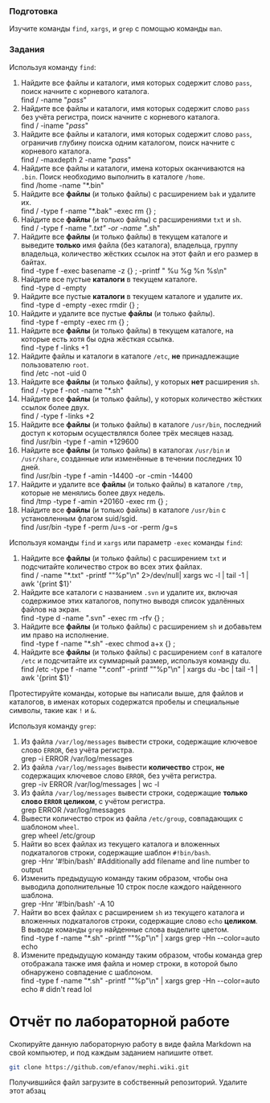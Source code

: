 ### Подготовка

Изучите команды `find`, `xargs`, и `grep` с помощью команды `man`.

### Задания

Используя команду `find`:

1. Найдите все файлы и каталоги, имя которых содержит слово `pass`, поиск начните с корневого каталога.  
find / -name "*pass*"
1. Найдите все файлы и каталоги, имя которых содержит слово `pass` без учёта регистра, поиск начните с корневого каталога.  
find / -iname "*pass*"
1. Найдите все файлы и каталоги, имя которых содержит слово `pass`, ограничив глубину поиска одним каталогом, поиск начните с корневого каталога.  
find / -maxdepth 2 -name "*pass*"
1. Найдите все файлы и каталоги, имена которых оканчиваются на `.bin`. Поиск необходимо выполнить в каталоге `/home`.  
find /home -name "*.bin"
1. Найдите все **файлы** (и только файлы) с расширением `bak` и удалите их.  
find / -type f -name "*.bak" -exec rm {} \;
1. Найдите все **файлы** (и только файлы) с расширениями `txt` и `sh`.  
find / -type f -name "*.txt" -or -name "*.sh"
1. Найдите все **файлы** (и только файлы) в текущем каталоге и выведите **только** имя файла (без каталога), владельца, группу владельца, количество жёстких ссылок на этот файл и его размер в байтах.  
find -type f -exec basename -z {} \; -printf " %u %g %n %s\n"
1. Найдите все пустые **каталоги** в текущем каталоге.  
find -type d -empty
1. Найдите все пустые **каталоги** в текущем каталоге и удалите их.  
find -type d -empty -exec rmdir {} \;
1. Найдите и удалите все пустые **файлы** (и только файлы).  
find -type f -empty -exec rm {} \;
1. Найдите все **файлы** (и только файлы) в текущем каталоге, на которые есть хотя бы одна жёсткая ссылка.  
find -type f -links +1
1. Найдите файлы и каталоги в каталоге `/etc`, **не** принадлежащие пользователю `root`.  
find /etc -not -uid 0
1. Найдите все **файлы** (и только файлы), у которых **нет** расширения `sh`.  
find / -type f -not -name "*.sh"
1. Найдите все **файлы** (и только файлы), у которых количество жёстких ссылок более двух.  
find / -type f -links +2
1. Найдите все **файлы** (и только файлы) в каталоге `/usr/bin`, последний доступ к которым осуществлялся более трёх месяцев назад.  
find /usr/bin -type f -amin +129600
1. Найдите все **файлы** (и только файлы) в каталогах `/usr/bin` и `/usr/share`, созданные или изменённые в течении последних 10 дней.  
find /usr/bin -type f -amin -14400 -or -cmin -14400
1. Найдите и удалите все **файлы** (и только файлы) в каталоге `/tmp`, которые не менялись более двух недель.  
find /tmp -type f -amin +20160 -exec rm {} \;
1. Найдите все **файлы** (и только файлы) в каталоге `/usr/bin` с установленным флагом suid/sgid.  
find /usr/bin -type f -perm /u=s -or -perm /g=s

Используя команды `find` и `xargs` или параметр `-exec` команды `find`:

1. Найдите все **файлы** (и только файлы) с расширением `txt` и подсчитайте количество строк во всех этих файлах.  
find / -name "*.txt" -printf "\"%p\"\n" 2>/dev/null| xargs wc -l | tail -1 | awk '{print $1}' 
1. Найдите все каталоги с названием `.svn` и удалите их, включая содержимое этих каталогов, попутно выводя список удалённых файлов на экран.  
find -type d -name ".svn" -exec rm -rfv {} \;
1. Найдите все **файлы** (и только файлы) с расширением `sh` и добавьтем им право на исполнение.  
find -type f -name "*.sh" -exec chmod a+x {} \;
1. Найдите все **файлы** (и только файлы) с расширением `conf` в каталоге `/etc` и подсчитайте их суммарный размер, используя команду du.  
find /etc -type f -name "*.conf" -printf "\"%p\"\n"  | xargs du -bc | tail -1 | awk '{print $1}'

Протестируйте команды, которые вы написали выше, для файлов и каталогов, в именах которых содержатся пробелы и специальные символы, такие как `!` и `&`.

Используя команду `grep`:

1. Из файла `/var/log/messages` вывести строки, содержащие ключевое слово `ERROR`, без учёта регистра.  
grep -i ERROR /var/log/messages
1. Из файла `/var/log/messages` вывести **количество** строк, **не** содержащих ключевое слово `ERROR`, без учёта регистра.  
grep -iv ERROR /var/log/messages | wc -l
1. Из файла `/var/log/messages` вывести строки, содержащие **только слово `ERROR` целиком**, с учётом регистра.  
grep ERROR /var/log/messages
1. Вывести количество строк из файла `/etc/group`, совпадающих с шаблоном `wheel`.  
grep wheel /etc/group
1. Найти во всех файлах из текущего каталога и вложенных подкаталогов строки, содержащие шаблон `#!bin/bash`.  
grep -Hnr '#!bin/bash'  #Additionally add filename and line number to output
1. Изменить предыдущую команду таким образом, чтобы она выводила дополнительные 10 строк после каждого найденного шаблона.  
grep -Hnr '#!bin/bash' -A 10
1. Найти во всех файлах с расширением `sh` из текущего каталога и вложенных подкаталогов строки, содержащие слово `echo` **целиком**. В выводе команды `grep` найденные слова выделите цветом.  
find -type f -name "*.sh" -printf "\"%p\"\n" | xargs grep -Hn --color=auto echo
1. Измените предыдущую команду таким образом, чтобы команда grep отображала также имя файла и номер строки, в которой было обнаружено совпадение с шаблоном.  
find -type f -name "*.sh" -printf "\"%p\"\n" | xargs grep -Hn --color=auto echo # didn't read lol

# Отчёт по лабораторной работе

Скопируйте данную лабораторную работу в виде файла Markdown на свой компьютер, и под каждым заданием напишите ответ.

```sh
git clone https://github.com/efanov/mephi.wiki.git
```

Получившийся файл загрузите в собственный репозиторий. Удалите этот абзац
